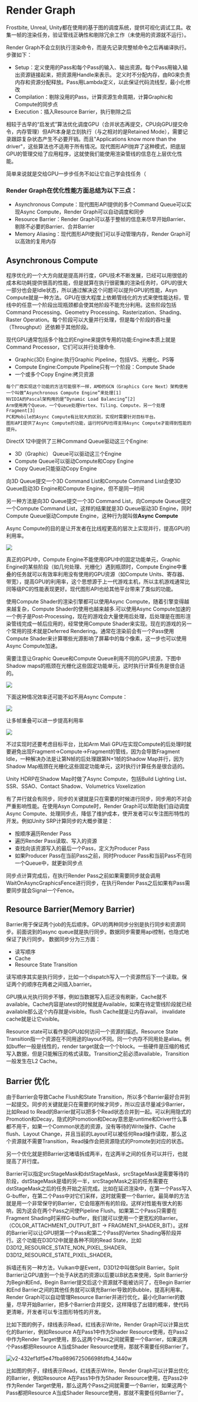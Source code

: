 # Render Graph
Frostbite, Unreal, Unity都在使用的基于图的调度系统，提供可视化调试工具。收集一帧的渲染任务，验证管线正确性和剔除冗余工作（未使用的资源就不运行）。

Render Graph不会立刻执行渲染命令，而是先记录完整帧命令之后再编译执行。步骤如下：

- Setup：定义使用的Pass和每个Pass的输入、输出资源。每个Pass用输入输出资源链接起来，把资源用Handle来表示。 定义时不分配内存，由RG来负责内存和资源分配释放。Pass用Lambda定义，以此保证代码流线型，最小化修改
- Compilation：剔除没用的Pass，计算资源生命周期，计算Graphic和Compute的同步点
- Execution：插入Resource Barrier，执行剔除之后

相较于古早的“启发式”算法优化调度GPU（合并状态再提交，CPU向GPU提交命令，内存管理）但API本身是立刻执行（与之相对的是Retained Mode），需要记录跟踪复杂状态产生不必要开销。而且"Applications know more than the driver"，这些算法也不适用于所有情况。现代图形API抛弃了这种模式，把底层GPU的管理交给了应用程序，这就使我们能使用渲染管线的信息在上层优化性能。

简单来说就是交给GPU一步步任务不如让它自己学会找任务（

### Render Graph在优化性能方面总结为以下三点：
- Asynchronous Compute：现代图形API提供的多个Command Queue可以实现Async Compute，Render Graph可以自动调度和同步
- Resource Barrier：Render Graph可以基于整帧的信息来尽早开始Barrier、剔除不必要的Barrier、合并Barrier
- Memory Aliasing：现代图形API使我们可以手动管理内存，Render Graph可以高效的复用内存

## Asynchronous Compute

程序优化的一个大方向就是提高并行度，GPU技术不断发展，已经可以用很低的成本和功耗提供很高的性能，但是就算在执行很密集的渲染任务时，GPU的很大一部分也会是Idle状态，所以通过解决这个问题可以提升GPU的性能，Asyn Compute就是一种方法。GPU在很大程度上依赖管线化的方式来使性能达标，管线中的任意一个阶段出现瓶颈都会使其他阶段不能充分利用。这些阶段包括Command Processing、Geometry Processing、Rasterization、Shading、Raster Operation。每个阶段可以大量并行处理，但是每个阶段的吞吐量（Throughput）还依赖于其他阶段。

现代GPU通常包括多个独立的Engine来提供专用的功能:Engine本质上就是Command Processor，它们可以并行处理命令.
- Graphic(3D) Engine:执行Graphic Pipeline，包括VS、光栅化、PS等
- Compute Engine:Compute Pipeline只有一个阶段：Compute Shade
- 一个或多个Copy Engine:拷贝资源

```
每个厂商实现这个功能的方法可能很不一样，AMD的GCN（Graphics Core Next）架构使用一个叫做“Asynchronous Compute Engine”来处理[1]
NVIDIA的Pascal架构用的是“Dynamic Load Balancing”[2]
Arm使用两个Queue，一个Queue处理Vertex、Tiling、Compute，另一个处理Fragment[3]
PC和Mobile的Async Compute有比较大的区别，实现时需要针对目标平台。
图形API提供了Async Compute的功能，运行时GPU也得支持Async Compute才能得到性能的提升。
```
DirectX 12中提供了三种Command Queue驱动这三个Engine:
- 3D（Graphic） Queue可以驱动这三个Engine
- Compute Queue可以驱动Compute和Copy Engine
- Copy Queue只能驱动Copy Engine

向3D Queue提交一个3D Command List和Compute Command List会使3D Queue启动3D Engine和Compute Engine，但不是同一时间

另一种方法是向3D Queue提交一个3D Command List，向Compute Queue提交一个Compute Command List，这样的结果就是3D Queue驱动3D Engine，同时Compute Queue驱动Compute Engine，这种行为就叫做**Async Compute**

Async Compute的目的是让开发者在比线程更高的层次上实现并行，提高GPU的利用率。

![](https://github.com/spatulaG/CG-Study-Notes/blob/main/Content/Render%20Graph%E7%AC%94%E8%AE%B0/async.png?raw=true)

真正的GPU中，Compute Engine不能使用GPU中的固定功能单元，Graphic Engine的某些阶段（如几何处理、光栅化）遇到瓶颈时，Compute Engine中重叠的任务就可以有效率利用没有使用的GPU资源（如Compute Units、寄存器、带宽），提高GPU的利用率，这个思想源于上一代游戏主机，所以主机游戏通常比同等级PC的性能表现更好。现代图形API也给其他平台带来了类似的功能。

使用Compute Shader的渲染引擎都可以使用Async Compute，随着引擎变得越来越复杂，Compute Shader的使用也越来越多.可以使用Async Compute加速的一个例子是Post-Processing，现在的游戏会大量使用后处理，后处理是在图形渲染管线完成一帧后应用的，经常使用Compute Shader来实现。现在的游戏的另一个常用的技术就是Deferred Rendering。通常在渲染前会有一个Pass使用Compute Shader来计算哪些光源影响了屏幕中的每个像素，这一步也可以使用Async Compute加速。

需要注意让Graphic Queue和Compute Queue利用不同的GPU资源，下图中Shadow maps的瓶颈在光栅化这些固定功能单元，这时执行计算任务是很合适的。

![](https://github.com/spatulaG/CG-Study-Notes/blob/main/Content/Render%20Graph%E7%AC%94%E8%AE%B0/async1.png?raw=true)

下面这种情况效率还可能不如不用Async Compute：

![](https://github.com/spatulaG/CG-Study-Notes/blob/main/Content/Render%20Graph%E7%AC%94%E8%AE%B0/async2.png?raw=true)

让多帧重叠可以进一步提高利用率

![](https://github.com/spatulaG/CG-Study-Notes/blob/main/Content/Render%20Graph%E7%AC%94%E8%AE%B0/async3.png?raw=true)

不过实现时还要考虑目标平台，比如Arm Mali GPU在实现Compute的后处理时就要避免出现Fragment->Compute->Fragment的管线，因为会导致Fragment Idle，一种解决办法是让第N帧的后处理跟第N+1帧的Shadow Map并行，因为Shadow Map瓶颈在光栅化这些固定功能单元，这时执行计算任务是很合适的。

Unity HDRP在Shadow Map时做了Async Compute，包括Build Lighting List、SSR、SSAO、Contact Shadow、Volumetrics Voxelization

有了并行就会有同步，同步的关键就是只在需要的时候进行同步，同步用的不对会严重影响性能。在使用Asyn Compute时，Render Graph可以帮助我们自动调度Async Compute、处理同步点，降低了维护成本，使开发者可以专注图形特性的开发。例如Unity SRP计算同步的大概步骤是：
- 按顺序遍历Render Pass
- 遍历Render Pass读取、写入的资源
- 查找向该资源写入的最后一个Pass，定义为Producer Pass
- 如果Producer Pass在当前Pass之前，同时Producer Pass和当前Pass不在同一个Queue中，就更新同步点

同步点计算完成后，在执行Render Pass之前如果需要同步就会调用WaitOnAsyncGraphicsFence进行同步，在执行Render Pass之后如果有Pass需要同步就会Signal一个Fence。

## Resource Barrier(Memory Barrier)
Barrier用于保证两个job的先后顺序。GPU的两种同步分别是执行同步和资源同步。前面说到的async queue就是执行同步。数据同步需要用api控制，也隐式地保证了执行同步。
数据同步分为三方面：
- 读写顺序
- Cache
- Resource State Transition

读写顺序其实是执行同步，比如一个dispatch写入一个资源然后下一个读取。保证两个的顺序在两者之间插入barrier。

GPU换从光执行同步不够，例如当数据写入后还没有刷新，Cache就不available。Cache内容是latest的时候就是Available，如果在待定管线阶段就已经available那么这个内存就是visible。flush Cache就是让内存avail， invalidate cache就是让它visible。

Resource state可以看作是GPU如何访问一个资源的描述。Resource State Transition指一个资源在不同用途的layout不同。同一个内存不同用处是alias。例如buffer一般是线性的，render target就会一个个block。一些硬件是压缩的格式写入数据，但是只能解压的格式读取。Transition之前必须available，Transition一般发生在L2 Cache。

## Barrier 优化
由于Barrier会导致Cache Flush和State Transition，所以多个Barrier最好合并到一起提交。同步的关键就是只在需要的时候才同步，所以应该尽量减少Barrier，比如Read to Read的Barrier就可以把多个Read状态合并到一起。可以利用隐式的Promotion和Decay，隐式的Promotion和Decay意思是runtime和Driver什么事都不用干，如果一个Common状态的资源，没有等待的Write操作、Cache flush、Layout Change，并且当前的Layout可以被任何Read操作读取，那么这个资源就不需要Transition，Read操作会把资源隐式的Promote到对应的状态。

另一个优化就是把Barrier这堵墙拆成两半，在这两半之间的任务可以并行，也就提高了并行度。

Barrier可以指定srcStageMask和dstStageMask，srcStageMask是需要等待的阶段，dstStageMask是墙的另一半，srcStageMask之前的任务需要在dstStageMask之后的任务开始之前完成。比如在延迟渲染中，在第一个Pass写入G-buffer，在第二个Pass中对它们采样，这时就需要一个Barrier。最简单的方法就是用一个非常保守的Barrier，它会阻塞所有的阶段。这样对性能有很大的影响，因为这会在两个Pass之间使Pipeline Flush。如果第二个Pass只需要在Fragment Shading时采样G-buffer，我们就可以使用一个更宽松的Barrier。
（COLOR_ATTACHMENT_OUTPUT_BIT → FRAGMENT_SHADER_BIT）。这样的Barrier可以让GPU把第一个Pass和第二个Pass的Vertex Shading等阶段并行。这个功能在D3D12中就是各种不同的Read State，比如D3D12_RESOURCE_STATE_NON_PIXEL_SHADER、D3D12_RESOURCE_STATE_PIXEL_SHADER。

拆墙还有另一种方法，Vulkan中是Event，D3D12中叫做Split Barrier。Split Barrier让GPU直到一个处于A状态的资源以后要以B状态来使用，Split Barrier分为Begin和End，Begin Barrier提交后这个资源就不能被访问了，在Begin Barrier和End Barrier之间的其他任务就可以填充Barrier导致的Bubble，提高利用率。Render Graph可以自动管理Resource Barrier并进行优化，最小化Barrier的数量，尽早开始Barrier，把多个Barrier合并提交，这样降低了出错的概率，使代码更清晰，开发者可以专注图形特性的开发。

比如下图的例子，绿线表示Read，红线表示Write，Render Graph可以计算出优化的Barrier，例如Resource A在Pass1中作为Shader Resource使用，在Pass2中作为Render Target使用，那么这两个Pass之间就需要一个Barrier，如果这两个Pass都把Resource A当成Shader Resource使用，那就不需要任何Barrier了。

![v2-432ef1df5e47fba989672506698fdfb4_1440w](https://user-images.githubusercontent.com/29577919/169248572-94e672f8-4d65-4bf4-a4bb-5436ce206904.png)

比如图的例子，绿线表示Read，红线表示Write，Render Graph可以计算出优化的Barrier，例如Resource A在Pass1中作为Shader Resource使用，在Pass2中作为Render Target使用，那么这两个Pass之间就需要一个Barrier，如果这两个Pass都把Resource A当成Shader Resource使用，那就不需要任何Barrier了。


